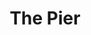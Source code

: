 ---
pid: pt152
title: The Pier
location_transcription: Penn Treaty Park
coordinates: "[-75.129235835968, 39.96601076915]"
zipcode: 
gen_neighborhood: 
neighborhood: 
outside_phl: 
age: 
age_range: 
instagram: 
image_file_name: pt_152.jpg
proposal_transcription: Bring back the old pier.
topic: Architecture
topic_summary: '0'
type: Infrastructure,Space
keywords_other: 
credit: 
image_labels: 
twitter: 
facebook: 
permalink: "/monuments/pt152/"
layout: item-page
---